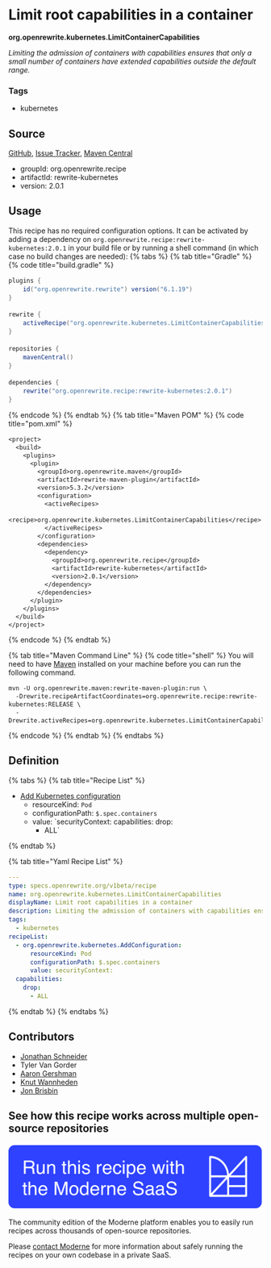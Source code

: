 # Limit root capabilities in a container

**org.openrewrite.kubernetes.LimitContainerCapabilities**

_Limiting the admission of containers with capabilities ensures that only a small number of containers have extended capabilities outside the default range._

### Tags

* kubernetes

## Source

[GitHub](https://github.com/openrewrite/rewrite-kubernetes/blob/main/src/main/resources/META-INF/rewrite/kubernetes.yml), [Issue Tracker](https://github.com/openrewrite/rewrite-kubernetes/issues), [Maven Central](https://central.sonatype.com/artifact/org.openrewrite.recipe/rewrite-kubernetes/2.0.1/jar)

* groupId: org.openrewrite.recipe
* artifactId: rewrite-kubernetes
* version: 2.0.1


## Usage

This recipe has no required configuration options. It can be activated by adding a dependency on `org.openrewrite.recipe:rewrite-kubernetes:2.0.1` in your build file or by running a shell command (in which case no build changes are needed): 
{% tabs %}
{% tab title="Gradle" %}
{% code title="build.gradle" %}
```groovy
plugins {
    id("org.openrewrite.rewrite") version("6.1.19")
}

rewrite {
    activeRecipe("org.openrewrite.kubernetes.LimitContainerCapabilities")
}

repositories {
    mavenCentral()
}

dependencies {
    rewrite("org.openrewrite.recipe:rewrite-kubernetes:2.0.1")
}
```
{% endcode %}
{% endtab %}
{% tab title="Maven POM" %}
{% code title="pom.xml" %}
```markup
<project>
  <build>
    <plugins>
      <plugin>
        <groupId>org.openrewrite.maven</groupId>
        <artifactId>rewrite-maven-plugin</artifactId>
        <version>5.3.2</version>
        <configuration>
          <activeRecipes>
            <recipe>org.openrewrite.kubernetes.LimitContainerCapabilities</recipe>
          </activeRecipes>
        </configuration>
        <dependencies>
          <dependency>
            <groupId>org.openrewrite.recipe</groupId>
            <artifactId>rewrite-kubernetes</artifactId>
            <version>2.0.1</version>
          </dependency>
        </dependencies>
      </plugin>
    </plugins>
  </build>
</project>
```
{% endcode %}
{% endtab %}

{% tab title="Maven Command Line" %}
{% code title="shell" %}
You will need to have [Maven](https://maven.apache.org/download.cgi) installed on your machine before you can run the following command.

```shell
mvn -U org.openrewrite.maven:rewrite-maven-plugin:run \
  -Drewrite.recipeArtifactCoordinates=org.openrewrite.recipe:rewrite-kubernetes:RELEASE \
  -Drewrite.activeRecipes=org.openrewrite.kubernetes.LimitContainerCapabilities
```
{% endcode %}
{% endtab %}
{% endtabs %}

## Definition

{% tabs %}
{% tab title="Recipe List" %}
* [Add Kubernetes configuration](../kubernetes/addconfiguration.md)
  * resourceKind: `Pod`
  * configurationPath: `$.spec.containers`
  * value: `securityContext:
  capabilities:
    drop:
      - ALL`

{% endtab %}

{% tab title="Yaml Recipe List" %}
```yaml
---
type: specs.openrewrite.org/v1beta/recipe
name: org.openrewrite.kubernetes.LimitContainerCapabilities
displayName: Limit root capabilities in a container
description: Limiting the admission of containers with capabilities ensures that only a small number of containers have extended capabilities outside the default range.
tags:
  - kubernetes
recipeList:
  - org.openrewrite.kubernetes.AddConfiguration:
      resourceKind: Pod
      configurationPath: $.spec.containers
      value: securityContext:
  capabilities:
    drop:
      - ALL

```
{% endtab %}
{% endtabs %}

## Contributors
* [Jonathan Schneider](mailto:jkschneider@gmail.com)
* Tyler Van Gorder
* [Aaron Gershman](mailto:aegershman@gmail.com)
* [Knut Wannheden](mailto:knut.wannheden@gmail.com)
* [Jon Brisbin](mailto:jon@jbrisbin.com)


## See how this recipe works across multiple open-source repositories

[![Moderne Link Image](/.gitbook/assets/ModerneRecipeButton.png)](https://app.moderne.io/recipes/org.openrewrite.kubernetes.LimitContainerCapabilities)

The community edition of the Moderne platform enables you to easily run recipes across thousands of open-source repositories.

Please [contact Moderne](https://moderne.io/product) for more information about safely running the recipes on your own codebase in a private SaaS.
